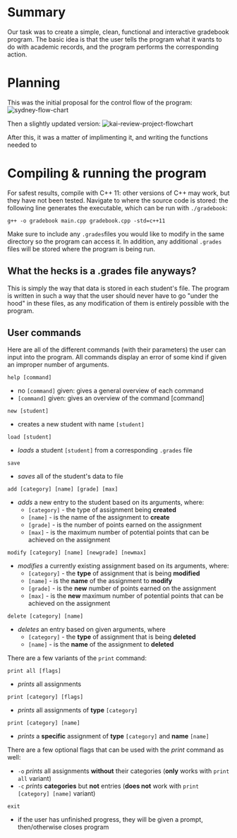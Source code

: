 # Summary
Our task was to create a simple, clean, functional and interactive gradebook program. The basic idea is that the user tells the program what it wants to do with academic records, and the program performs the corresponding action. 

# Planning
This was the initial proposal for the control flow of the program: 
![sydney-flow-chart](https://user-images.githubusercontent.com/123519150/221390111-4a7e2456-e55a-4184-b0ac-c9dad6238da0.png)

Then a slightly updated version:
![kai-review-project-flowchart](https://user-images.githubusercontent.com/123519150/221390061-53dff300-5014-4282-9292-fddafb454ee4.jpeg)

After this, it was a matter of implimenting it, and writing the functions needed to 

# Compiling & running the program
For safest results, compile with C++ 11: other versions of C++ may work, but they have not been tested. Navigate to where the source code is stored: the following line generates the executable, which can be run with ```./gradebook```:

```g++ -o gradebook main.cpp gradebook.cpp -std=c++11```

Make sure to include any ```.grades```files you would like to modify in the same directory so the program can access it. In addition, any additional ```.grades``` files will be stored where the program is being run. 

## What the hecks is a .grades file anyways?

This is simply the way that data is stored in each student's file. The program is written in such a way that the user should never have to go "under the hood" in these files, as any modification of them is entirely possible with the program. 

## User commands
Here are all of the different commands (with their parameters) the user can input into the program. All commands display an error of some kind if given an improper number of arguments. 
 
```help [command]```
+ no ```[command]``` given: gives a general overview of each command
+ ```[command]``` given: gives an overview of the command [command]

```new [student]```
+ creates a new student with name ```[student]```

```load [student]```
+ *loads* a student ```[student]``` from a corresponding ```.grades``` file

```save```
 + *saves* all of the student's data to file

```add [category] [name] [grade] [max]```
+ *adds* a new entry to the student based on its arguments, where: 
  + ```[category]``` - the type of assignment being **created**
  + ```[name]``` - is the name of the assignment to **create**
  + ```[grade]``` - is the number of points earned on the assignment
  + ```[max]``` - is the maximum number of potential points that can be achieved on the assignment

```modify [category] [name] [newgrade] [newmax]```
+ *modifies* a currently existing assignment based on its arguments, where: 
  + ```[category]``` - the **type** of assignment that is being **modified**
  + ```[name]``` - is the **name** of the assignment to **modify**
  + ```[grade]``` - is the **new** number of points earned on the assignment
  + ```[max]``` - is the **new** maximum number of potential points that can be achieved on the assignment

```delete [category] [name]```
+ *deletes* an entry based on given arguments, where
  + ```[category]``` - the **type** of assignment that is being **deleted**
  + ```[name]``` - is the **name** of the assignment to **deleted**

There are a few variants of the ```print``` command:

```print all [flags]```

+ *prints* all assignments

```print [category] [flags]```

+ *prints* all assignments of **type** ```[category]```

```print [category] [name]```

+ *prints* a **specific** assignment of **type** ```[category]``` and **name** ```[name]```

There are a few optional flags that can be used with the *print* command as well:
+ ```-o``` *prints* all assignments **without** their categories (**only** works with ```print all``` variant)
+ ```-c``` *prints* **categories** but **not** entries (**does not** work with ```print [category] [name]``` variant)

```exit```
+ if the user has unfinished progress, they will be given a prompt, then/otherwise closes program
